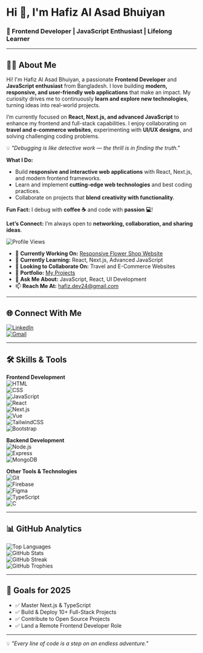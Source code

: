 # Hi 👋, I'm Hafiz Al Asad Bhuiyan
### 🚀 Frontend Developer | JavaScript Enthusiast | Lifelong Learner

---

## 👨‍💻 About Me
Hi! I'm Hafiz Al Asad Bhuiyan, a passionate **Frontend Developer** and **JavaScript enthusiast** from Bangladesh. I love building **modern, responsive, and user-friendly web applications** that make an impact. My curiosity drives me to continuously **learn and explore new technologies**, turning ideas into real-world projects.

I’m currently focused on **React, Next.js, and advanced JavaScript** to enhance my frontend and full-stack capabilities. I enjoy collaborating on **travel and e-commerce websites**, experimenting with **UI/UX designs**, and solving challenging coding problems.

💡 *"Debugging is like detective work — the thrill is in finding the truth."*

**What I Do:**  
- Build **responsive and interactive web applications** with React, Next.js, and modern frontend frameworks.  
- Learn and implement **cutting-edge web technologies** and best coding practices.  
- Collaborate on projects that **blend creativity with functionality**.  

**Fun Fact:** I debug with **coffee ☕** and code with **passion 💻**!  

**Let’s Connect:** I’m always open to **networking, collaboration, and sharing ideas**.

![Profile Views](https://komarev.com/ghpvc/?username=hafiz-al-asad-code&label=Profile%20views&color=0e75b6&style=flat)

- 🔭 **Currently Working On:** [Responsive Flower Shop Website](https://hafiz-al-asad-code.github.io/responsive-flower-shop-website/)  
- 🌱 **Currently Learning:** React, Next.js, Advanced JavaScript  
- 🤝 **Looking to Collaborate On:** Travel and E-Commerce Websites  
- 💼 **Portfolio:** [My Projects](https://hafiz-al-asad-code.github.io/responsive-flower-shop-website/)  
- 💬 **Ask Me About:** JavaScript, React, UI Development  
- 📫 **Reach Me At:** hafiz.dev24@gmail.com  

---

## 🌐 Connect With Me
[![LinkedIn](https://raw.githubusercontent.com/rahuldkjain/github-profile-readme-generator/master/src/images/icons/Social/linked-in-alt.svg)](https://linkedin.com/in/hafiz-al-asad-bhuiyan)  
[![Gmail](https://upload.wikimedia.org/wikipedia/commons/4/4e/Gmail_Icon.png)](mailto:hafiz.dev24@gmail.com)

---

## 🛠 Skills & Tools

**Frontend Development**  
![HTML](https://raw.githubusercontent.com/devicons/devicon/master/icons/html5/html5-original-wordmark.svg)  
![CSS](https://raw.githubusercontent.com/devicons/devicon/master/icons/css3/css3-original-wordmark.svg)  
![JavaScript](https://raw.githubusercontent.com/devicons/devicon/master/icons/javascript/javascript-original.svg)  
![React](https://raw.githubusercontent.com/devicons/devicon/master/icons/react/react-original-wordmark.svg)  
![Next.js](https://cdn.worldvectorlogo.com/logos/nextjs-2.svg)  
![Vue](https://raw.githubusercontent.com/devicons/devicon/master/icons/vuejs/vuejs-original-wordmark.svg)  
![TailwindCSS](https://www.vectorlogo.zone/logos/tailwindcss/tailwindcss-icon.svg)  
![Bootstrap](https://raw.githubusercontent.com/devicons/devicon/master/icons/bootstrap/bootstrap-plain-wordmark.svg)  

**Backend Development**  
![Node.js](https://raw.githubusercontent.com/devicons/devicon/master/icons/nodejs/nodejs-original-wordmark.svg)  
![Express](https://raw.githubusercontent.com/devicons/devicon/master/icons/express/express-original-wordmark.svg)  
![MongoDB](https://raw.githubusercontent.com/devicons/devicon/master/icons/mongodb/mongodb-original-wordmark.svg)  

**Other Tools & Technologies**  
![Git](https://raw.githubusercontent.com/devicons/devicon/master/icons/git/git-original-wordmark.svg)  
![Firebase](https://www.vectorlogo.zone/logos/firebase/firebase-icon.svg)  
![Figma](https://www.vectorlogo.zone/logos/figma/figma-icon.svg)  
![TypeScript](https://raw.githubusercontent.com/devicons/devicon/master/icons/typescript/typescript-original.svg)  
![C](https://raw.githubusercontent.com/devicons/devicon/master/icons/c/c-original.svg)  

---

## 📊 GitHub Analytics
![Top Languages](https://github-readme-stats.vercel.app/api/top-langs?username=hafiz-al-asad-code&show_icons=true&locale=en&layout=compact&theme=tokyonight)  
![GitHub Stats](https://github-readme-stats.vercel.app/api?username=hafiz-al-asad-code&show_icons=true&locale=en&theme=tokyonight)  
![GitHub Streak](https://github-readme-streak-stats.herokuapp.com/?user=hafiz-al-asad-code&theme=tokyonight)  
![GitHub Trophies](https://github-profile-trophy.vercel.app/?username=hafiz-al-asad-code&theme=gruvbox&no-frame=true&margin-w=15)  

---

## 🎯 Goals for 2025
- ✅ Master Next.js & TypeScript  
- ✅ Build & Deploy 10+ Full-Stack Projects  
- ✅ Contribute to Open Source Projects  
- ✅ Land a Remote Frontend Developer Role  

---

💡 *"Every line of code is a step on an endless adventure."*
